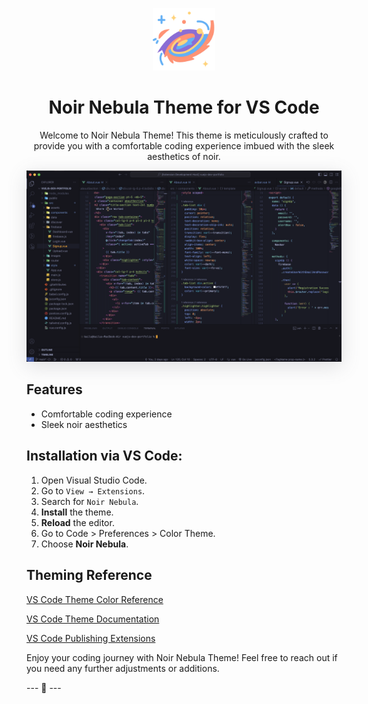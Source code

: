 <p align="center">
  <img alt="Noir Nebula Logo" src="https://raw.githubusercontent.com/DevKailash/noir-nebula-theme/main/themes/logo.png" width="100" />
</p>
<h1 align="center">
  Noir Nebula Theme for VS Code
</h1>
<p align="center">
    Welcome to Noir Nebula Theme! This theme is meticulously crafted to provide you with a comfortable coding experience imbued with the sleek aesthetics of noir.
</p>
<div align="center">
  <img alt="Noir Nebula Demo" src="https://raw.githubusercontent.com/DevKailash/noir-nebula-theme/main/screenshots/noir-nebula-screenshot.png" style="box-shadow: rgba(100, 100, 111, 0.2) 0px 7px 29px 0px;" />
</div>
<!-- ![demo]() -->

## Features
- Comfortable coding experience
- Sleek noir aesthetics


## Installation via VS Code:

1. Open Visual Studio Code.
2. Go to  `View → Extensions`.
3. Search for `Noir Nebula`.
4. **Install** the theme.
5. **Reload** the editor.
6. Go to Code > Preferences > Color Theme.
7. Choose **Noir Nebula**.

## Theming Reference

[VS Code Theme Color Reference](https://code.visualstudio.com/docs/getstarted/theme-color-reference)

[VS Code Theme Documentation](https://code.visualstudio.com/docs/extensions/themes-snippets-colorizers)

[VS Code Publishing Extensions](https://code.visualstudio.com/docs/extensions/publish-extension)

Enjoy your coding journey with Noir Nebula Theme! Feel free to reach out if you need any further adjustments or additions.

--- 🚀 ---
